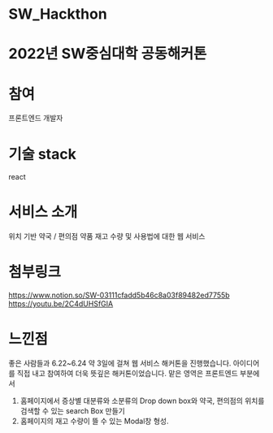 # SW_Hackthon

# 2022년 SW중심대학 공동해커톤

# 참여
프론트엔드 개발자

# 기술 stack
react

# 서비스 소개
위치 기반 약국 / 편의점 약품 재고 수량 및 사용법에 대한 웹 서비스

# 첨부링크 
https://www.notion.so/SW-03111cfadd5b46c8a03f89482ed7755b
https://youtu.be/2C4dUHSfGIA

# 느낀점
좋은 사람들과 6.22~6.24 약 3일에 걸쳐 웹 서비스 해커톤을 진행했습니다. 아이디어를 직접 내고 참여하여 더욱 뜻깊은 해커톤이었습니다. 
맡은 영역은 프론트엔드 부분에서 
1. 홈페이지에서 증상별 대분류와 소분류의 Drop down box와 약국, 편의점의 위치를 검색할 수 있는 search Box 만들기
2. 홈페이지의 재고 수량이 뜰 수 있는 Modal창 형성.

